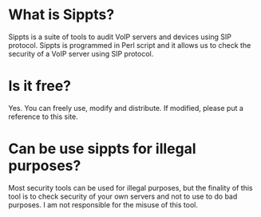 # What is Sippts? #

Sippts is a suite of tools to audit VoIP servers and devices using SIP protocol. Sippts is programmed in Perl script and it allows us to check the security of a VoIP server using SIP protocol.

# Is it free? #

Yes. You can freely use, modify and distribute. If modified, please put a reference to this site.

# Can be use sippts for illegal purposes? #

Most security tools can be used for illegal purposes, but the finality of this tool is to check security of your own servers and not to use to do bad purposes. I am not responsible for the misuse of this tool.